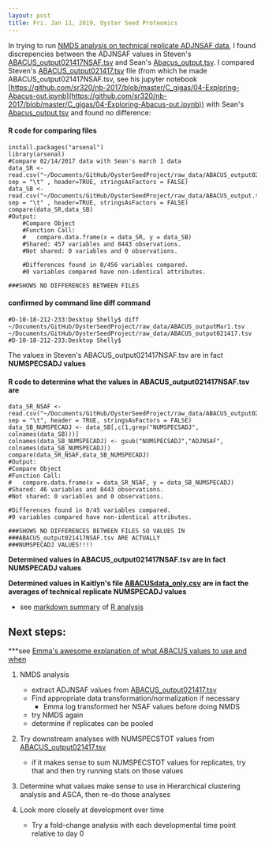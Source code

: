 ```yaml
---
layout: post
title: Fri. Jan 11, 2019, Oyster Seed Proteomics 
---
```


In trying to run [NMDS analysis on technical replicate ADJNSAF data](https://github.com/shellytrigg/OysterSeedProject/blob/master/analysis/nmds_R/nmds_code_20180108.R), I found discrepencies between the ADJNSAF values in Steven's [ABACUS_output021417NSAF.tsv](https://github.com/sr320/nb-2017/blob/master/C_gigas/data/ABACUS_output021417NSAF.tsv) and Sean's [Abacus_output.tsv](http://owl.fish.washington.edu/scaphapoda/Sean/Rhonda-2016-Oyster-Intermediates/ABACUS_output.tsv).  I compared Steven's [ABACUS_output021417.tsv](https://github.com/sr320/nb-2017/blob/master/C_gigas/data/ABACUS_output021417.tsv) file (from which he made ABACUS_output021417NSAF.tsv, see his jupyter notebook [https://github.com/sr320/nb-2017/blob/master/C_gigas/04-Exploring-Abacus-out.ipynb](https://github.com/sr320/nb-2017/blob/master/C_gigas/04-Exploring-Abacus-out.ipynb)) with Sean's [Abacus_output.tsv](http://owl.fish.washington.edu/scaphapoda/Sean/Rhonda-2016-Oyster-Intermediates/ABACUS_output.tsv) and found no difference: 

#### R code for comparing files
	
	install.packages("arsenal")
	library(arsenal)
	#Compare 02/14/2017 data with Sean's march 1 data
	data_SR <- read.csv("~/Documents/GitHub/OysterSeedProject/raw_data/ABACUS_output021417.tsv", sep = "\t" , header=TRUE, stringsAsFactors = FALSE)
	data_SB <- read.csv("~/Documents/GitHub/OysterSeedProject/raw_data/ABACUS_output.tsv", sep = "\t" , header=TRUE, stringsAsFactors = FALSE)
	compare(data_SR,data_SB)
	#Output:
	  	#Compare Object
	  	#Function Call: 
	  	# 	compare.data.frame(x = data_SR, y = data_SB)
	  	#Shared: 457 variables and 8443 observations.
	 	#Not shared: 0 variables and 0 observations.
	  	
	  	#Differences found in 0/456 variables compared.
	  	#0 variables compared have non-identical attributes.
	  
	###SHOWS NO DIFFERENCES BETWEEN FILES

#### confirmed by command line diff command
 	#D-10-18-212-233:Desktop Shelly$ diff ~/Documents/GitHub/OysterSeedProject/raw_data/ABACUS_outputMar1.tsv ~/Documents/GitHub/OysterSeedProject/raw_data/ABACUS_output021417.tsv 
  	#D-10-18-212-233:Desktop Shelly$ 
  	
The values in Steven's ABACUS_output021417NSAF.tsv are in fact **NUMSPECSADJ values**

#### R code to determine what the values in ABACUS_output021417NSAF.tsv are
	data_SR_NSAF <- read.csv("~/Documents/GitHub/OysterSeedProject/raw_data/ABACUS_output021417NSAF.tsv", sep = "\t", header = TRUE, stringsAsFactors = FALSE)
	data_SB_NUMSPECADJ <- data_SB[,c(1,grep("NUMSPECSADJ", colnames(data_SB)))]
	colnames(data_SB_NUMSPECADJ) <- gsub("NUMSPECSADJ","ADJNSAF", colnames(data_SB_NUMSPECADJ))
	compare(data_SR_NSAF,data_SB_NUMSPECADJ)
	#Output:
	#Compare Object
	#Function Call: 
  	#	compare.data.frame(x = data_SR_NSAF, y = data_SB_NUMSPECADJ)
	#Shared: 46 variables and 8443 observations.
	#Not shared: 0 variables and 0 observations.

	#Differences found in 0/45 variables compared.
	#0 variables compared have non-identical attributes.

	###SHOWS NO DIFFERENCES BETWEEN FILES SO VALUES IN 
	###ABACUS_output021417NSAF.tsv ARE ACTUALLY
	###NUMSPECADJ VALUES!!!!

**Determined values in ABACUS_output021417NSAF.tsv are in fact NUMSPECADJ values**

**Determined values in Kaitlyn's file [ABACUSdata_only.csv](https://github.com/kaitlynrm/OysterSeedProject/blob/master/data/ABACUSdata_only.csv) are in fact the averages of technical replicate NUMSPECADJ values**  
- see [markdown summary](https://github.com/shellytrigg/OysterSeedProject/blob/master/analysis/nmds_R/CompareAbacusOutputFiles.md) of [R analysis](https://github.com/shellytrigg/OysterSeedProject/blob/master/analysis/nmds_R/CompareAbacusOutputFiles.Rmd)


## Next steps:
***see [Emma's awesome explanation of what ABACUS values to use and when](https://github.com/RobertsLab/resources/issues/539)

1. NMDS analysis
	- extract ADJNSAF values from [ABACUS_output021417.tsv](https://github.com/sr320/nb-2017/blob/master/C_gigas/data/ABACUS_output021417.tsv) 
	- Find appropriate data transformation/normalization if necessary
		- Emma log transformed her NSAF values before doing NMDS
	- try NMDS again
	- determine if replicates can be pooled

2. Try downstream analyses with NUMSPECSTOT values from [ABACUS_output021417.tsv](https://github.com/sr320/nb-2017/blob/master/C_gigas/data/ABACUS_output021417.tsv)
	- if it makes sense to sum NUMSPECSTOT values for replicates, try that and then try running stats on those values

3. Determine what values make sense to use in Hierarchical clustering analysis and ASCA, then re-do those analyses

4. Look more closely at development over time
	- Try a fold-change analysis with each developmental time point relative to day 0